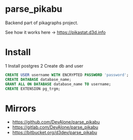 # parse_pikabu

Backend part of pikagraphs project.

See how it works here -> https://pikastat.d3d.info

# Install

1 Install postgres
2 Create db and user
```sql
CREATE USER username WITH ENCRYPTED PASSWORD 'password';
CREATE DATABASE database_name;
GRANT ALL ON DATABASE database_name TO username;
CREATE EXTENSION pg_trgm;
```

# Mirrors

- https://github.com/DevAlone/parse_pikabu
- https://gitlab.com/DevAlone/parse_pikabu
- https://bitbucket.org/d3dev/parse_pikabu
